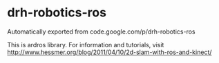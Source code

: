 # drh-robotics-ros
Automatically exported from code.google.com/p/drh-robotics-ros

This is ardros library. For information and tutorials, visit http://www.hessmer.org/blog/2011/04/10/2d-slam-with-ros-and-kinect/
